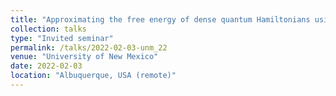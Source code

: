 ```yaml
---
title: "Approximating the free energy of dense quantum Hamiltonians using convex relaxations"
collection: talks
type: "Invited seminar"
permalink: /talks/2022-02-03-unm_22
venue: "University of New Mexico"
date: 2022-02-03
location: "Albuquerque, USA (remote)"
---
```

